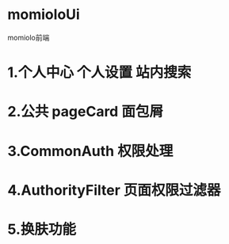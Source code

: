 # momioloUi
momiolo前端

# 1.个人中心   个人设置    站内搜索
# 2.公共  pageCard  面包屑
# 3.CommonAuth 权限处理
# 4.AuthorityFilter 页面权限过滤器
# 5.换肤功能



